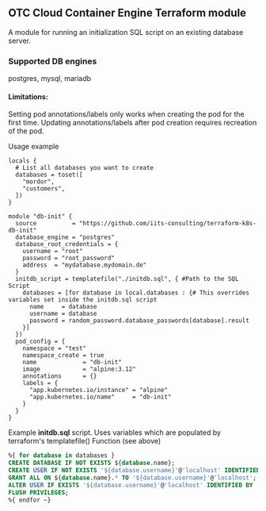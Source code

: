 ## OTC Cloud Container Engine Terraform module

A module for running an initialization SQL script on an existing database server.

### Supported DB engines
postgres, mysql, mariadb

#### Limitations:
Setting pod annotations/labels only works when creating the pod for the first time.
Updating annotations/labels after pod creation requires recreation of the pod.

Usage example
```hcl
locals {
  # List all databases you want to create
  databases = toset([
    "mordor",
    "customers",
  ])
}

module "db-init" {
  source          = "https://github.com/iits-consulting/terraform-k8s-db-init"
  database_engine = "postgres"
  database_root_credentials = {
    username = "root"
    password = "root_password"
    address  = "mydatabase.mydomain.de"
  }
  initdb_script = templatefile("./initdb.sql", { #Path to the SQL Script
    databases = [for database in local.databases : {# This overrides variables set inside the initdb.sql script
      name     = database
      username = database
      password = random_password.database_passwords[database].result
    }]
  })
  pod_config = {
    namespace = "test"
    namespace_create = true
    name             = "db-init"
    image            = "alpine:3.12"
    annotations      = {}
    labels = {
      "app.kubernetes.io/instance" = "alpine"
      "app.kubernetes.io/name"     = "db-init"
    }
  }
}
```
Example **initdb.sql** script. Uses variables which are populated by terraform's templatefile() Function (see above)
```sql
%{ for database in databases }
CREATE DATABASE IF NOT EXISTS ${database.name};
CREATE USER IF NOT EXISTS '${database.username}'@'localhost' IDENTIFIED BY '${database.password}';
GRANT ALL ON ${database.name}.* TO '${database.username}'@'localhost';
ALTER USER IF EXISTS '${database.username}'@'localhost' IDENTIFIED BY '${database.password}';
FLUSH PRIVILEGES;
%{ endfor ~}
```